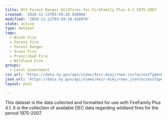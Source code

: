 ```yaml
---
title: NYS Forest Ranger Wildfires for FireFamily Plus 4.1 1975-2007
created: '2020-11-12T03:59:28.420964'
modified: '2020-11-12T03:59:28.420970'
state: active
type: dataset
tags:
  - Brush Fire
  - Forest Fire
  - Forest Ranger
  - Grass Fire
  - Prescribed Fire
  - Wildland Fire
groups:
  - Local Government
csv_url: 'https://data.ny.gov/api/views/4xir-miej/rows.csv?accessType=DOWNLOAD'
json_url: 'https://data.ny.gov/api/views/4xir-miej/rows.json?accessType=DOWNLOAD'
layout: post

---
```

This dataset is the data collected and formatted for use with FireFamily Plus 4.1.  It is the collection of available DEC data regarding wildland fires for the period 1975-2007.
